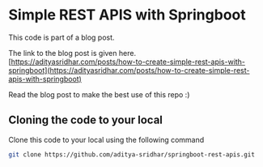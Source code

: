 # Simple REST APIS with Springboot

This code is part of a blog post.

The link to the blog post is given here.
[https://adityasridhar.com/posts/how-to-create-simple-rest-apis-with-springboot](https://adityasridhar.com/posts/how-to-create-simple-rest-apis-with-springboot)

Read the blog post to make the best use of this repo :)

## Cloning the code to your local

Clone this code to your local using the following command

```bash
git clone https://github.com/aditya-sridhar/springboot-rest-apis.git
```

